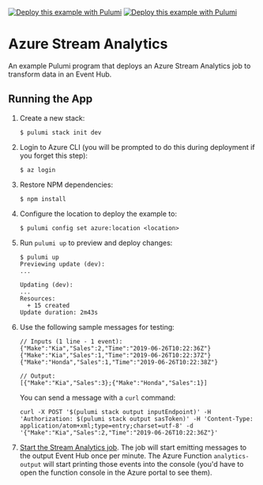 [![Deploy this example with Pulumi](https://www.pulumi.com/images/deploy-with-pulumi/dark.svg)](https://app.pulumi.com/new?template=https://github.com/pulumi/examples/blob/master/classic-azure-ts-stream-analytics/README.md#gh-light-mode-only)
[![Deploy this example with Pulumi](https://www.pulumi.com/images/deploy-with-pulumi/light.svg)](https://app.pulumi.com/new?template=https://github.com/pulumi/examples/blob/master/classic-azure-ts-stream-analytics/README.md#gh-dark-mode-only)

# Azure Stream Analytics

An example Pulumi program that deploys an Azure Stream Analytics job to transform data in an Event Hub.

## Running the App

1.  Create a new stack:

    ```
    $ pulumi stack init dev
    ```

1.  Login to Azure CLI (you will be prompted to do this during deployment if you forget this step):

    ```
    $ az login
    ```

1.  Restore NPM dependencies:

    ```
    $ npm install
    ```

1.  Configure the location to deploy the example to:

    ```
    $ pulumi config set azure:location <location>
    ```

1.  Run `pulumi up` to preview and deploy changes:

    ```
    $ pulumi up
    Previewing update (dev):
    ...

    Updating (dev):
    ...
    Resources:
      + 15 created
    Update duration: 2m43s
    ```

1.  Use the following sample messages for testing:

    ```
    // Inputs (1 line - 1 event):
    {"Make":"Kia","Sales":2,"Time":"2019-06-26T10:22:36Z"}
    {"Make":"Kia","Sales":1,"Time":"2019-06-26T10:22:37Z"}
    {"Make":"Honda","Sales":1,"Time":"2019-06-26T10:22:38Z"}

    // Output:
    [{"Make":"Kia","Sales":3};{"Make":"Honda","Sales":1}]

    ```

    You can send a message with a `curl` command:

    ```
    curl -X POST '$(pulumi stack output inputEndpoint)' -H 'Authorization: $(pulumi stack output sasToken)' -H 'Content-Type: application/atom+xml;type=entry;charset=utf-8' -d '{"Make":"Kia","Sales":2,"Time":"2019-06-26T10:22:36Z"}'
    ```

1.  [Start the Stream Analytics job](https://docs.microsoft.com/en-us/azure/stream-analytics/start-job). The job will start emitting messages to the output Event Hub once per minute. The Azure Function `analytics-output` will start printing those events into the console (you'd have to open the function console in the Azure portal to see them).
